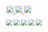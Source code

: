 <p align="left">
  <a href="https://github.com/KOU050223">
    <img height="20" src="https://komarev.com/ghpvc/?username=KOU050223" />
  </a>
  <a href="https://github.com/KOU050223">
    <img height="20" src="https://img.shields.io/github/followers/KOU050223?label=follow&logo=github&style=flat" />
  </a>
  <a href="http://qiita.com/KOU20050223">
    <img height="20" src="https://qiita-badge.apiapi.app/s/KOU050223/posts.svg" />
  </a>
</p>

![](http://github-profile-summary-cards.vercel.app/api/cards/profile-details?username=KOU050223&theme=gruvbox)
![](http://github-profile-summary-cards.vercel.app/api/cards/repos-per-language?username=KOU050223&theme=gruvbox)
![](http://github-profile-summary-cards.vercel.app/api/cards/most-commit-language?username=KOU050223&theme=gruvbox)
![](http://github-profile-summary-cards.vercel.app/api/cards/stats?username=KOU050223&theme=gruvbox)
![](http://github-profile-summary-cards.vercel.app/api/cards/productive-time?username=KOU050223&theme=gruvbox&utcOffset=9)
